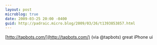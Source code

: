 ```yaml
---
layout: post
microblog: true
date: 2009-03-25 20:00 -0400
guid: http://padraic.micro.blog/2009/03/26/t1393853857.html
---
```

[http://tapbots.com/](http://tapbots.com/) (via @tapbots) great iPhone ui
